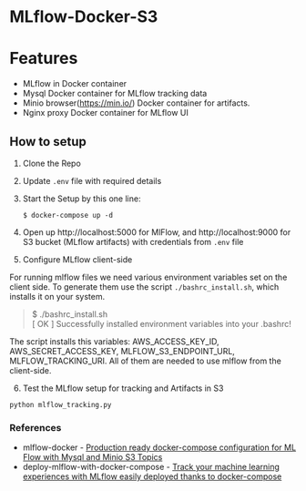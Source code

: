 # MLflow-Docker-S3


# Features
 - MLflow in Docker container
 - Mysql Docker container for MLflow tracking data
 - Minio browser(https://min.io/) Docker container for artifacts.
 - Nginx proxy Docker container for MLflow UI

## How to setup

1. Clone the Repo 

2. Update `.env` file with required details

3. Start the Setup by this one line:
   
   ```shell
   $ docker-compose up -d
   ```

4. Open up http://localhost:5000 for MlFlow, and http://localhost:9000 for S3 bucket (MLflow artifacts) with credentials from `.env` file

5. Configure MLflow client-side

For running mlflow files we need various environment variables set on the client side. To generate them use the script `./bashrc_install.sh`, which installs it on your system.

> $ ./bashrc_install.sh   
> [ OK ] Successfully installed environment variables into your .bashrc!

The script installs this variables: AWS_ACCESS_KEY_ID, AWS_SECRET_ACCESS_KEY, MLFLOW_S3_ENDPOINT_URL, MLFLOW_TRACKING_URI. All of them are needed to use mlflow from the client-side.

6. Test the MLflow setup for tracking and Artifacts in S3

```shell
python mlflow_tracking.py
```

### References

- mlflow-docker - [Production ready docker-compose configuration for ML Flow with Mysql and Minio S3 Topics](https://github.com/Toumash/mlflow-docker)
- deploy-mlflow-with-docker-compose - [Track your machine learning experiences with MLflow easily deployed thanks to docker-compose](https://towardsdatascience.com/deploy-mlflow-with-docker-compose-8059f16b6039)

